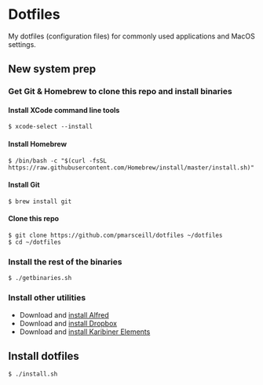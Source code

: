 # Dotfiles

My dotfiles (configuration files) for commonly used applications and MacOS settings.

## New system prep

### Get Git & Homebrew to clone this repo and install binaries

#### Install XCode command line tools

```
$ xcode-select --install
```

#### Install Homebrew

```
$ /bin/bash -c "$(curl -fsSL https://raw.githubusercontent.com/Homebrew/install/master/install.sh)"
```

#### Install Git
```
$ brew install git
```

#### Clone this repo

```
$ git clone https://github.com/pmarsceill/dotfiles ~/dotfiles
$ cd ~/dotfiles
```

### Install the rest of the binaries
```
$ ./getbinaries.sh
```

### Install other utilities
- Download and [install Alfred](https://cachefly.alfredapp.com/Alfred_4.1.1_1172.dmg)
- Download and [install Dropbox](https://www.dropbox.com/download?os=mac)
- Download and [install Karibiner Elements](https://karabiner-elements.pqrs.org)


## Install dotfiles
```
$ ./install.sh
```
